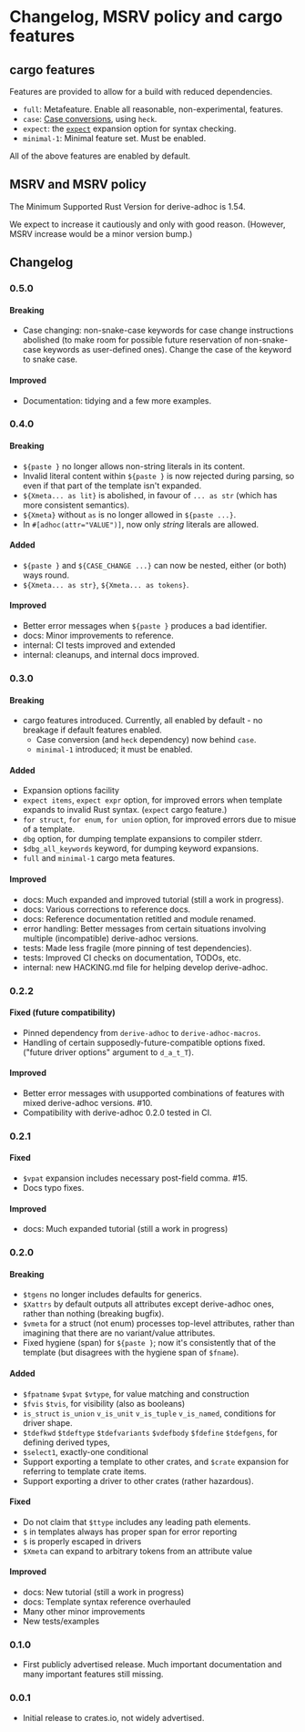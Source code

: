 # Changelog, MSRV policy and cargo features

## cargo features

Features are provided to allow for a build with reduced dependencies.

 * `full`: Metafeature.
   Enable all reasonable, non-experimental, features.
 * `case`: [Case conversions](../doc_template_syntax/index.html#case-changing),
   using `heck`.
 * `expect`: the [`expect`](../doc_template_syntax/index.html#expect-items-expect-expr--syntax-check-the-expansion)
   expansion option for syntax checking.
 * `minimal-1`: Minimal feature set.  Must be enabled.

All of the above features are enabled by default.

## MSRV and MSRV policy

The Minimum Supported Rust Version for derive-adhoc is 1.54.

We expect to increase it cautiously and only with good reason.
(However, MSRV increase would be a minor version bump.)

## Changelog

### 0.5.0

#### Breaking

 * Case changing: non-snake-case keywords for case change instructions
   abolished (to make room for possible future reservation of
   non-snake-case keywords as user-defined ones).  Change the case
   of the keyword to snake case.

#### Improved

 * Documentation: tidying and a few more examples.

### 0.4.0

#### Breaking

 * `${paste }` no longer allows non-string literals in its content.
 * Invalid literal content within `${paste }` is now rejected
   during parsing, so even if that part of the template isn't expanded.
 * `${Xmeta... as lit}` is abolished, in favour of `... as str`
   (which has more consistent semantics).
 * `${Xmeta}` without `as` is no longer allowed in `${paste ...}`.
 * In `#[adhoc(attr="VALUE")]`, now only *string* literals are allowed.

#### Added

 * `${paste }` and `${CASE_CHANGE ...}` can now be nested,
    either (or both) ways round.
 * `${Xmeta... as str}`, `${Xmeta... as tokens}`.

#### Improved

 * Better error messages when `${paste }` produces a bad identifier.
 * docs: Minor improvements to reference.
 * internal: CI tests improved and extended
 * internal: cleanups, and internal docs improved.

### 0.3.0

#### Breaking

 * cargo features introduced.
   Currently, all enabled by default -
   no breakage if default features enabled.
   - Case conversion (and `heck` dependency) now behind `case`.
   - `minimal-1` introduced; it must be enabled.

#### Added

 * Expansion options facility
 * `expect items`, `expect expr` option, for improved errors
   when template expands to invalid Rust syntax.
   (`expect` cargo feature.)
 * `for struct`, `for enum`, `for union` option,
   for improved errors due to misue of a template.
 * `dbg` option, for dumping template expansions to compiler stderr.
 * `$dbg_all_keywords` keyword, for dumping keyword expansions.
 * `full` and `minimal-1` cargo meta features.

#### Improved

 * docs: Much expanded and improved tutorial (still a work in progress).
 * docs: Various corrections to reference docs.
 * docs: Reference documentation retitled and module renamed.
 * error handling: Better messages from certain situations involving
   multiple (incompatible) derive-adhoc versions.
 * tests: Made less fragile (more pinning of test dependencies).
 * tests: Improved CI checks on documentation, TODOs, etc.
 * internal: new HACKING.md file for helping develop derive-adhoc.

### 0.2.2

#### Fixed (future compatibility)

 * Pinned dependency from `derive-adhoc` to `derive-adhoc-macros`.
 * Handling of certain supposedly-future-compatible options fixed.
   ("future driver options" argument to `d_a_t_T`).

#### Improved

 * Better error messages with usupported combinations of features
   with mixed derive-adhoc versions.  #10.
 * Compatibility with derive-adhoc 0.2.0 tested in CI.

### 0.2.1

#### Fixed

 * `$vpat` expansion includes necessary post-field comma.  #15.
 * Docs typo fixes.

#### Improved

 * docs: Much expanded tutorial (still a work in progress)

### 0.2.0

#### Breaking

 * `$tgens` no longer includes defaults for generics.
 * `$Xattrs` by default
   outputs all attributes except derive-adhoc ones,
   rather than nothing (breaking bugfix).
 * `$vmeta` for a struct (not enum) processes top-level attributes,
   rather than imagining that there are no variant/value attributes.
 * Fixed hygiene (span) for `${paste }`;
   now it's consistently that of the template
   (but disagrees with the hygiene span of `$fname`).

#### Added

 * `$fpatname` `$vpat` `$vtype`, for value matching and construction
 * `$fvis` `$tvis`, for visibility (also as booleans)
 * `is_struct` `is_union`
   `v_is_unit` `v_is_tuple` `v_is_named`,
   conditions for driver shape.
 * `$tdefkwd` `$tdeftype` `$tdefvariants` `$vdefbody`
   `$fdefine` `$tdefgens`,
   for defining derived types,
 * `$select1`, exactly-one conditional
 * Support exporting a template to other crates,
   and `$crate` expansion for referring to template crate items.
 * Support exporting a driver to other crates
   (rather hazardous).

#### Fixed

 * Do not claim that `$ttype` includes any leading path elements.
 * `$` in templates always has proper span for error reporting
 * `$` is properly escaped in drivers
 * `$Xmeta` can expand to arbitrary tokens from an attribute value

#### Improved

 * docs: New tutorial (still a work in progress)
 * docs: Template syntax reference overhauled
 * Many other minor improvements
 * New tests/examples

### 0.1.0

 * First publicly advertised release.
   Much important documentation and
   many important features still missing.

### 0.0.1

 * Initial release to crates.io, not widely advertised.
